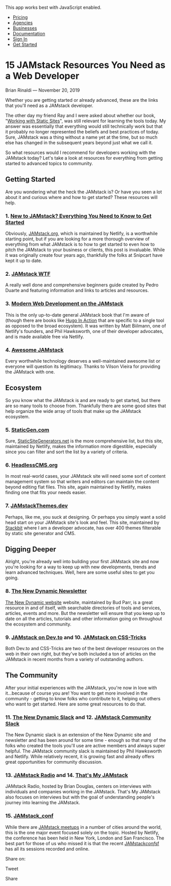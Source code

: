 This app works best with JavaScript enabled.

- [Pricing](/pricing)
- [Agencies](/agencies)
- [Businesses](/businesses)
- [Documentation](https://www.stackbit.com/docs/)
- [Sign In](https://app.stackbit.com/)
- <a href="https://app.stackbit.com/create" class="button-component button-component-theme-accent button-component-hollow"><span>Get Started</span></a>

# 15 JAMstack Resources You Need as a Web Developer

Brian Rinaldi — November 20, 2019

Whether you are getting started or already advanced, these are the links that you'll need as a JAMstack developer.

The other day my friend Ray and I were asked about whether our book, "[Working with Static Sites](http://shop.oreilly.com/product/0636920051879.do)", was still relevant for learning the tools today. My answer was essentially that everything would still technically work but that it probably no longer represented the beliefs and best practices of today. Sure, JAMstack was a thing without a name yet at the time, but so much else has changed in the subsequent years beyond just what we call it.

So what resources would I recommend for developers working with the JAMstack today? Let's take a look at resources for everything from getting started to advanced topics to community.

## Getting Started

Are you wondering what the heck the JAMstack is? Or have you seen a lot about it and curious where and how to get started? These resources will help.

### 1. [New to JAMstack? Everything You Need to Know to Get Started](https://snipcart.com/blog/jamstack)

Obviously, [JAMstack.org](https://jamstack.org/), which is maintained by Netlify, is a worthwhile starting point, but if you are looking for a more thorough overview of everything from what JAMstack is to how to get started to even how to pitch the JAMstack to your business or clients, this post is invaluable. While it was originally create four years ago, thankfully the folks at Snipcart have kept it up to date.

### 2. [JAMstack WTF](https://jamstack.wtf/)

A really well done and comprehensive beginners guide created by Pedro Duarte and featuring information and links to articles and resources.

### 3. [Modern Web Development on the JAMstack](https://www.netlify.com/oreilly-jamstack/)

This is the only up-to-date general JAMstack book that I'm aware of (though there are books like [Hugo In Action](https://www.manning.com/books/hugo-in-action) that are specific to a single tool as opposed to the broad ecosystem). It was written by Matt Biilmann, one of Netlify's founders, and Phil Hawksworth, one of their developer advocates, and is made available free via Netlify.

### 4. [Awesome JAMstack](https://github.com/automata/awesome-jamstack)

Every worthwhile technology deserves a well-maintained awesome list or everyone will question its legitimacy. Thanks to Vilson Vieira for providing the JAMstack with one.

## Ecosystem

So you know what the JAMstack is and are ready to get started, but there are so many tools to choose from. Thankfully there are some good sites that help organize the wide array of tools that make up the JAMstack ecosystem.

### 5. [StaticGen.com](https://www.staticgen.com/)

Sure, [StaticSiteGenerators.net](https://staticsitegenerators.net/) is the more comprehensive list, but this site, maintained by Netlify, makes the information more digestible, especially since you can filter and sort the list by a variety of criteria.

### 6. [HeadlessCMS.org](https://headlesscms.org/)

In most real-world cases, your JAMstack site will need some sort of content management system so that writers and editors can maintain the content beyond editing flat files. This site, again maintained by Netlify, makes finding one that fits your needs easier.

### 7. [JAMstackThemes.dev](https://jamstackthemes.dev/)

Perhaps, like me, you suck at designing. Or perhaps you simply want a solid head start on your JAMstack site's look and feel. This site, maintained by [Stackbit](https://www.stackbit.com/) where I am a developer advocate, has over 400 themes filterable by static site generator and CMS.

## Digging Deeper

Alright, you're already well into building your first JAMstack site and now you're looking for a way to keep up with new developments, trends and learn advanced techniques. Well, here are some useful sites to get you going.

### 8. [The New Dynamic Newsletter](https://www.thenewdynamic.org/)

[The New Dynamic website](https://www.thenewdynamic.org/) website, maintained by Bud Parr, is a great resource in and of itself, with searchable directories of tools and services, articles, events and more. But the newsletter will ensure that you keep up to date on all the articles, tutorials and other information going on throughout the ecosystem and community.

### 9. [JAMstack on Dev.to](https://dev.to/t/jamstack) and 10. [JAMstack on CSS-Tricks](https://css-tricks.com/tag/jamstack/)

Both Dev.to and CSS-Tricks are two of the best developer resources on the web in their own right, but they've both included a ton of articles on the JAMstack in recent months from a variety of outstanding authors.

## The Community

After your initial experiences with the JAMstack, you're now in love with it...because of course you are! You want to get more involved in the community - getting to know folks who contribute to it, helping out others who want to get started. Here are some great resources to do that.

### 11. [The New Dynamic Slack](https://join.slack.com/t/thenewdynamic/shared_invite/enQtMjkwNjYwNTY0NjkxLTFkNGQ1YjMwZGNjNjY0YzY4MmM2YTBhZTY0YjkyOTBmYmE4NjMwY2M3ODMzZDIwNzg2ZTBkZjdjYjVlM2Q2ZDA) and 12. [JAMstack Community Slack](https://jamstack.slack.com/join/shared_invite/enQtNjc4OTI1NDk3NDI1LWIxZjk1YWRjOWVlMzM0MTVlMTg4YmY1OTBjZDc1M2I3N2NhODBlZDNmNjAzMGMwNzI5MTVlMWEwYjBiMTU2NzE)

The New Dynamic slack is an extension of the New Dynamic site and newsletter and has been around for some time - enough so that many of the folks who created the tools you'll use are active members and always super helpful. The JAMstack community slack is maintained by Phil Hawksworth and Netlify. While relatively recent, it is growing fast and already offers great opportunities for community discussion.

### 13. [JAMstack Radio](https://www.heavybit.com/library/podcasts/jamstack-radio/) and 14. [That's My JAMstack](https://thatsmyjamstack.com/)

JAMstack Radio, hosted by Brian Douglas, centers on interviews with individuals and companies working in the JAMstack. That's My JAMstack also focuses on interviews but with the goal of understanding people's journey into learning the JAMstack.

### 15. [JAMstack_conf](https://jamstackconf.com/)

While there are [JAMstack meetups](https://jamstack.org/community/) in a number of cities around the world, this is the one major event focused solely on the topic. Hosted by Netlify, the conference has been held in New York, London and San Francisco. The best part for those of us who missed it is that the recent [JAMstack*conf*sf](https://jamstackconf.com/sf/schedule/) has all its sessions recorded and online.

<span class="post-share-title">Share on:</span>

Tweet

Share

<!-- -->

<!-- -->

